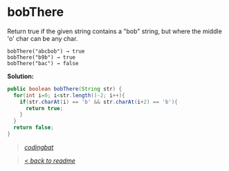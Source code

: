 # bobThere

Return true if the given string contains a "bob" string, but where the middle 'o' char can be any char.

```
bobThere("abcbob") → true
bobThere("b9b") → true
bobThere("bac") → false
```

**Solution:**

```java
public boolean bobThere(String str) {
  for(int i=0; i<str.length()-2; i++){
    if(str.charAt(i) == 'b' && str.charAt(i+2) == 'b'){
      return true;
    }
  }
  return false;
}
```

> _[codingbat](https://codingbat.com/prob/p175762)_

> [< _back to readme_](/README.md)
